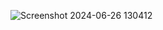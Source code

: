 ![Screenshot 2024-06-26 130412](https://github.com/ErNitesh-d/JavaCollection/assets/110494994/de5c5fae-bec4-4e95-bd84-0514e893757a)
